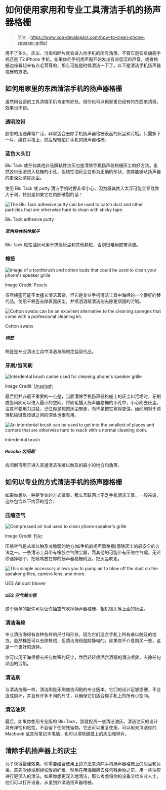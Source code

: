 # 如何使用家用和专业工具清洁手机的扬声器格栅

> 原文：<https://www.xda-developers.com/how-to-clean-phone-speaker-grille/>

用不了多久，灰尘、污垢和碎片就会进入你手机的所有角落，不管它是安卓旗舰手机还是 T2 iPhone 手机。如果你的手机扬声器开始发出有点低沉的声音，或者格栅边缘看起来有点毛茸茸的，那么可能是时候清洁一下了。以下是清洁手机扬声器格栅的方法。

## 如何用家里的东西清洁手机的扬声器格栅

虽然用合适的工具清理手机肯定有好处，但你也可以用家里已经有的东西来清理，效果也不错。

### 透明胶带

胶带的用途非常广泛，非常适合去除手机扬声器格栅表面的灰尘和污垢。只需撕下一片，绕在手指上，然后轻轻拍打手机的扬声器格栅。

### 蓝色大头钉

Blu Tack 或任何其他非品牌粘性油灰也是清除手机扬声器格栅灰尘的好方法。虽然胶带无法进入格栅的小孔，但粘性油灰会变形为正确的形状，使其能够从扬声器的更深处清除灰尘。

使用 Blu Tack 或 putty 清洁手机时要非常小心，因为将其推入太深可能会导致弊大于利，特别是如果它在内部破裂的话！

 <picture>![The Blu Tack adhesive putty can be used to catch dust and other particles that are otherwise hard to clean with sticky tape. ](img/ba4760dadb9e767cfb8f03dd2879ca77.png)</picture> 

Blu Tack adhesive putty

##### 蓝色粘性粘性腻子

Blu Tack 粘性油灰可用于捕捉灰尘和其他颗粒，否则很难用胶带清洁。

### 棉签

 <picture>![image of a toothbrush and cotton buds that could be used to clean your phone's speaker grille](img/c770ec9039292d02dc63909e5d008ff9.png)</picture> 

Image Credit: Pexels

虽然棉签可能不太擅长清洁耳朵，但它是专业手机清洁工具中海绵的一个很好的替代品。使用干棉签去除表面灰尘，并喷洒酒精清洁剂去除更顽固的污垢。

 <picture>![Cotton swabs can be an excellent alternative to the cleaning sponges that come with a professional cleaning kit. ](img/3d337e52763706c957b2e7ff17e9c770.png)</picture> 

Cotton swabs

##### 棉签

棉签是专业清洁工具中清洁海绵的绝佳替代品。

### 牙刷/齿间刷

 <picture>![Interdental brush canbe used for cleaning phone's speaker grille](img/3fda430fe32ad06ea142bbca755b66a4.png)</picture> 

Image Credit: [Unsplash](https://unsplash.com/photos/vZdkvtt4Vwo)

最后但并非最不重要的一点是，当要清除手机扬声器格栅上的灰尘和污垢时，牙刷或齿间刷可以进入最小的空间。将刷毛插入扬声器格栅的小孔中，小心刷去灰尘。注意不要用力过猛，记住你是想把灰尘带走，而不是把它塞得更深。齿间刷对于清理机械键盘按键之间的深处也很有用。

 <picture>![An interdental brush can be used to get into the smallest of places and corners that are otherwise hard to reach with a normal cleaning cloth.](img/0e0d2c7690c8921ad5c6ef2bb4eb6b08.png)</picture> 

Interdental brush

##### Razoko 齿间刷

齿间刷可用于进入普通清洁布难以触及的最小的地方和角落。

## 如何以专业的方式清洁手机的扬声器格栅

如果你想以一种更专业的方式做事，那么互联网上不乏手机清洁工具。一般来说，这些包含以下内容的组合:

### 压缩空气

 <picture>![Compressed air tool used to clean phone speaker's grille](img/382f370e4cdaa8aa75ad3526ab26a632.png)</picture> 

Image Credit: [Flikr](https://www.flickr.com/photos/32996142@N05/6638316145)

压缩空气是从难以触及或脆弱的地方(如手机的扬声器格栅)清除灰尘的最安全的方法之一。一些清洁工具带有橡胶空气除尘器，而其他的可能带有压缩空气罐。无论你选择哪个，把喷嘴放在你的扬声器格栅附近，把灰尘吹走。

 <picture>![This simple accessory allows you to pump air to blow off the dust on the speaker grilles, camera lens, and more.](img/29ae4dcc9529c0087766cbd15b4ccf28.png)</picture> 

UES Air dust blower

##### UES 空气除尘器

这个简单的配件可以让你抽空气吹掉扬声器格栅、相机镜头等上面的灰尘。

### 清洁海绵

专业清洁海绵有各种各样的尺寸和形状，因为它们适合手机上所有难以触及的地方。虽然棉签可以去除棉绒，但清洁海绵是防静电的，如果你不介意购买一些，这是一个更好的选择。

你可以用干海绵擦去任何堆积的灰尘，然后轻轻喷洒含酒精的清洁喷雾，去除任何顽固的污垢。

### 清洁刷

与清洁海绵一样，清洁刷是牙刷或齿间刷的专业版本。它们的设计足够坚硬，不会造成损坏，并且有许多不同的尺寸，以确保它们适合你手机上的所有小空间。

### 清洁油灰

最后，如果你想用专业版的 Blu Tack，那就投资一些清洁油灰。清洁油灰的设计具有弹性和粘性，不会留下任何残留物。它还可以重复使用，可以用来清洁你的 Macbook 或其他笔记本电脑，也可以清除键盘上的灰尘和碎片。

## 清除手机扬声器上的灰尘

为了获得最佳效果，你需要结合使用上述方法来清除手机扬声器格栅上的灰尘和污垢。首先吹掉或刷掉松散的纤维，然后在用海绵擦去任何残余物之前，用一些油灰进行更深入的清洁。如果你想更深入地清洁，那么考虑将你的设备交给专业人士，他们可以打开设备，从里到外清洁扬声器格栅。